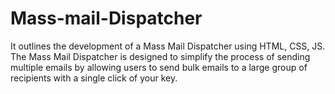 # Mass-mail-Dispatcher
It outlines the development of a Mass Mail Dispatcher using HTML, CSS, JS. The Mass Mail  Dispatcher is designed to simplify the process of sending multiple emails by allowing users  to send bulk emails to a large group of recipients with a single click of your key.
